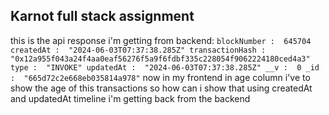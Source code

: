 ## Karnot full stack assignment

this is the api response i'm getting from backend: ```blockNumber
: 
645704
createdAt
: 
"2024-06-03T07:37:38.285Z"
transactionHash
: 
"0x12a955f043a24f4aa0eaf56276f5a9f6fdbf335c228054f9062224180ced4a3"
type
: 
"INVOKE"
updatedAt
: 
"2024-06-03T07:37:38.285Z"
__v
: 
0
_id
: 
"665d72c2e668eb035814a978"``` now in my frontend in age column i've to show the age of this transactions so how can i show that using createdAt and updatedAt timeline i'm getting back from the backend